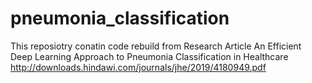 # pneumonia_classification

This reposiotry conatin code rebuild from Research Article
An Efficient Deep Learning Approach to Pneumonia Classification in Healthcare
http://downloads.hindawi.com/journals/jhe/2019/4180949.pdf
